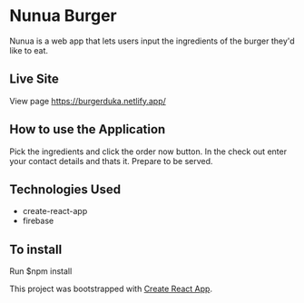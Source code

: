 # Nunua Burger

Nunua is a web app that lets users input the ingredients of the burger they'd like to eat.

## Live Site

View page https://burgerduka.netlify.app/

## How to use the Application

Pick the ingredients and click the order now button. In the check out enter your contact details and thats it. Prepare to be served.

## Technologies Used
- create-react-app
- firebase

## To install

Run $npm install

This project was bootstrapped with [Create React App](https://github.com/facebook/create-react-app).
